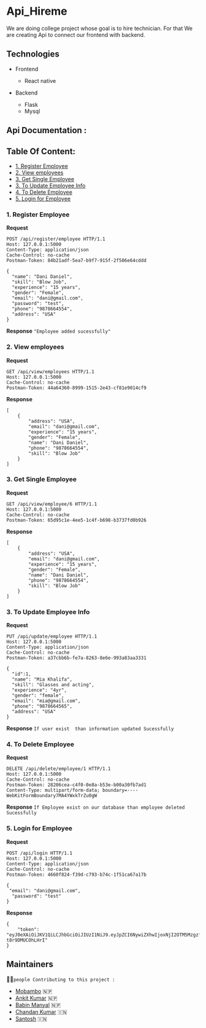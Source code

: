 
# Api_Hireme

We are doing college project whose goal is to hire technician. For that We are creating  Api to connect our frontend with backend. 

## Technologies
  - Frontend
      - React native
   
  - Backend
      - Flask
      - Mysql

## Api Documentation :

## Table Of Content:
- [1. Register Employee](#1-register-employee)
- [2. View employees](#2-view-employees-)
- [3. Get Single Employee](#3-get-single-employee-)
- [3. To Update Employee Info](#3-to-update-employee-info-)
- [4. To Delete Employee](#4-to-delete-employee-)
- [5. Login for Employee](#5-login-for-employee)



### 1. Register Employee
**Request**
```
POST /api/register/employee HTTP/1.1
Host: 127.0.0.1:5000
Content-Type: application/json
Cache-Control: no-cache
Postman-Token: 84b21adf-5ea7-b9f7-915f-2f506e64cddd

{
  "name": "Dani Daniel",
  "skill": "Blow Job",
  "experience": "15 years",
  "gender": "Female",
  "email": "dani@gmail.com",
  "password": "test",
  "phone": "9878664554",
  "address": "USA"
}
```
**Response** 
``` "Employee added sucessfully" ```

### 2. View employees

**Request**

```
GET /api/view/employees HTTP/1.1
Host: 127.0.0.1:5000
Cache-Control: no-cache
Postman-Token: 44a64360-8999-1515-2e43-cf81e9014cf9

```
**Response**
```
[
    {
        "address": "USA",
        "email": "dani@gmail.com",
        "experience": "15 years",
        "gender": "Female",
        "name": "Dani Daniel",
        "phone": "9878664554",
        "skill": "Blow Job"
    }
]
```

### 3. Get Single Employee
**Request**
```
GET /api/view/employee/6 HTTP/1.1
Host: 127.0.0.1:5000
Cache-Control: no-cache
Postman-Token: 65d95c1e-4ee5-1c4f-b698-b3737fd0b926
```
**Response**
```
[
    {
        "address": "USA",
        "email": "dani@gmail.com",
        "experience": "15 years",
        "gender": "Female",
        "name": "Dani Daniel",
        "phone": "9878664554",
        "skill": "Blow Job"
    }
]
```

### 3. To Update Employee Info
**Request**
```
PUT /api/update/employee HTTP/1.1
Host: 127.0.0.1:5000
Content-Type: application/json
Cache-Control: no-cache
Postman-Token: a37cbb6b-fe7a-8263-8e6e-993a83aa3331

{
  "id":1,
  "name": "Mia Khalifa",
  "skill": "Glasses and acting",
  "experience": "4yr",
  "gender": "female",
  "email": "mia@gmail.com",
  "phone": "9878664565",
  "address": "USA"
}
```

**Response**
``` If user exist  than information updated Sucessfully ```

### 4. To Delete Employee
**Request**
```
DELETE /api/delete/employee/1 HTTP/1.1
Host: 127.0.0.1:5000
Cache-Control: no-cache
Postman-Token: 28206cea-c4f0-0e8a-b53e-b00a30fb7ad1
Content-Type: multipart/form-data; boundary=----WebKitFormBoundary7MA4YWxkTrZu0gW
```
**Response**
```If Employee exist on our database than employee deleted Sucessfully ```

### 5. Login for Employee
**Request**
```
POST /api/login HTTP/1.1
Host: 127.0.0.1:5000
Content-Type: application/json
Cache-Control: no-cache
Postman-Token: 4660f824-f39d-c793-b74c-1f51ca67a17b

{
 "email": "dani@gmail.com",
  "password": "test"
}
```

**Response**

```
{
    "token": "eyJ0eXAiOiJKV1QiLCJhbGciOiJIUzI1NiJ9.eyJpZCI6NywiZXhwIjoxNjI2OTM5MzgzfQ.UyNsGPq0sim6rf1pN8MX39vuTGtx-t8r9DMUCOhLHrI"
}
```
## Maintainers 

 :pouting_man:` people Contributing to this project : `

- [Mobambo](https://github.com/Mobambo) :nepal:
- [Ankit Kumar](https://github.com/Robust-sketch) :nepal:
- [Babin Manyal](https://github.com/BabinManyal)  :nepal:
- [Chandan Kumar](https://github.com/)  :india:
- [Santosh](https://github.com/)  :india:
